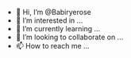 
- 👋 Hi, I’m @Babiryerose
- 👀 I’m interested in ...
- 🌱 I’m currently learning ...
- 💞️ I’m looking to collaborate on ...
- 📫 How to reach me ...

<!---
Babiryerose/Babiryerose is a ✨ special ✨ repository because its `README.md` (this file) appears on your GitHub profile.
You can click the Preview link to take a look at your changes.
--->
